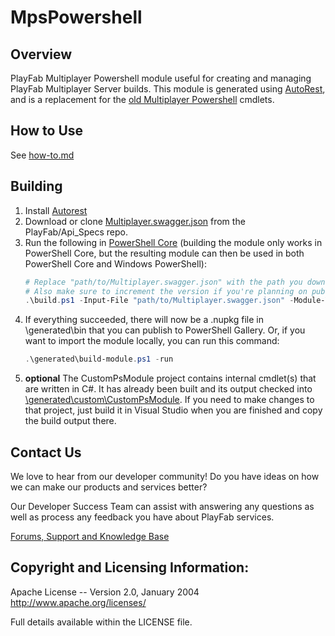 # MpsPowershell

## Overview

PlayFab Multiplayer Powershell module useful for creating and managing PlayFab Multiplayer Server builds. This module is generated using [AutoRest](https://github.com/Azure/AutoRest), and is a replacement for the [old Multiplayer Powershell](https://github.com/PlayFab/MultiplayerPowershell) cmdlets.

## How to Use

See [how-to.md](how-to.md)

## Building
1. Install [Autorest](https://github.com/Azure/AutoRest)
1. Download or clone [Multiplayer.swagger.json](https://github.com/PlayFab/API_Specs/blob/master/Swagger/PlayFab/Multiplayer.swagger.json) from the PlayFab/Api_Specs repo.
1. Run the following in [PowerShell Core](https://github.com/powershell/powershell) (building the module only works in PowerShell Core, but the resulting module can then be used in both PowerShell Core and Windows PowerShell):
    ```powershell
    # Replace "path/to/Multiplayer.swagger.json" with the path you downloaded the file to.
    # Also make sure to increment the version if you're planning on publishing to PowerShell Gallery.
    .\build.ps1 -Input-File "path/to/Multiplayer.swagger.json" -Module-Version 0.1.0
    ```
1. If everything succeeded, there will now be a .nupkg file in \generated\bin that you can publish to PowerShell Gallery. Or, if you want to import the module locally, you can run this command:
    ```powershell
    .\generated\build-module.ps1 -run
    ```
1. **optional** The CustomPsModule project contains internal cmdlet(s) that are written in C#. It has already been built and its output checked into [\generated\custom\CustomPsModule](generated/custom/CustomPsModule). If you need to make changes to that project, just build it in Visual Studio when you are finished and copy the build output there. 

## Contact Us
We love to hear from our developer community!
Do you have ideas on how we can make our products and services better?

Our Developer Success Team can assist with answering any questions as well as process any feedback you have about PlayFab services.

[Forums, Support and Knowledge Base](https://community.playfab.com/index.html)


## Copyright and Licensing Information:

  Apache License --
  Version 2.0, January 2004
  http://www.apache.org/licenses/

  Full details available within the LICENSE file.
